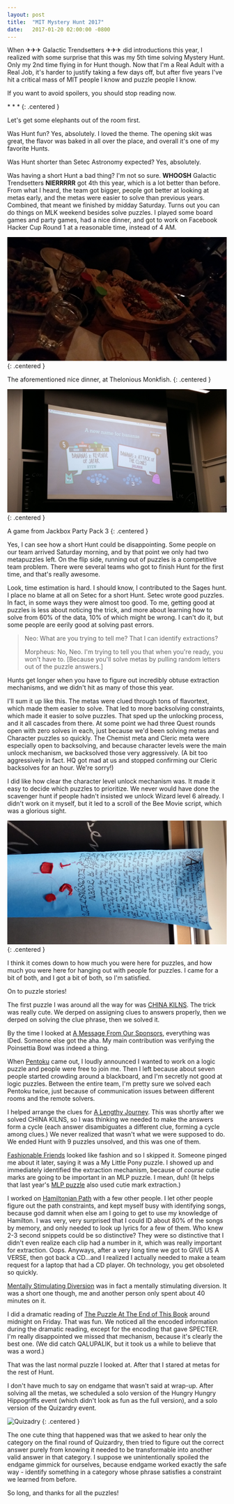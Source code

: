 ```yaml
---
layout: post
title:  "MIT Mystery Hunt 2017"
date:   2017-01-20 02:00:00 -0800
---
```


When ✈✈✈ Galactic Trendsetters ✈✈✈ did introductions this year, I realized with
some surprise that this was my 5th time solving Mystery Hunt. Only my 2nd time
flying in for Hunt though. Now that I'm a Real Adult with a Real Job, it's harder to justify
taking a few days off, but after five years I've hit a critical mass of
MIT people I know and puzzle people I know.

If you want to avoid spoilers, you should stop reading now.

\* \* \*
{: .centered }

Let's get some elephants out of the room first.

Was Hunt fun? Yes, absolutely.
I loved the theme. The opening skit was great, the flavor was baked in all
over the place, and overall it's one of my favorite Hunts.

Was Hunt shorter than Setec Astronomy expected? Yes, absolutely.

Was having a short Hunt a bad thing? I'm not so sure. **WHOOSH** Galactic
Trendsetters **NIERRRRR** got 4th this year, which is a lot better than before.
From what I heard, the team got bigger, people got better at looking at metas
early, and the metas were easier to solve than previous years. Combined,
that meant we finished by midday Saturday. Turns out you can do
things on MLK weekend besides solve puzzles. I played some board games and party
games, had a nice dinner, and got to work on Facebook Hacker Cup Round 1 at a reasonable
time, instead of 4 AM.

![Dinner at Thelonious Monkfish](/public/mh-2017/monkfish.jpg)
{: .centered }

The aforementioned nice dinner, at Thelonious Monkfish.
{: .centered }

![Banana names](/public/mh-2017/banana.jpg)
{: .centered }

A game from Jackbox Party Pack 3
{: .centered }

Yes, I can see how a short Hunt could be disappointing. Some people on our team arrived
Saturday morning, and by that point we only had two metapuzzles left.
On the flip side, running out of puzzles is a competitive team problem.
There were several teams who got to finish Hunt for the first
time, and that's really awesome.

Look, time estimation is hard. I should know, I contributed to the Sages hunt.
I place no blame at all on Setec for a short Hunt.
Setec wrote good puzzles. In fact, in some ways they were almost too good.
To me, getting good at puzzles is less about noticing the trick, and more about
learning how to solve from 60% of the data, 10% of which might be wrong. I can't
do it, but some people are eerily good at solving past errors.

> Neo: What are you trying to tell me? That I can identify extractions?
>
> Morpheus: No, Neo. I'm trying to tell you that when you're ready, you won't
> have to. [Because you'll solve metas by pulling random letters out of the
> puzzle answers.]

Hunts get longer when you have to figure out incredibly obtuse extraction
mechanisms, and we didn't hit as many of those this year.

I'll sum it up like this. The metas were clued through tons of flavortext, which
made them easier to solve. That led to more backsolving constraints, which made it easier
to solve puzzles. That sped up the unlocking process, and it all cascades
from there. At some point we had three Quest rounds open with zero solves in
each, just because we'd been solving metas and Character puzzles so quickly.
The Chemist meta and Cleric meta were especially open to backsolving, and because
character levels were the main unlock mechanism, we backsolved those very
aggressively. (A bit too aggressively in fact. HQ got mad at us and stopped
confirming our Cleric backsolves for an hour. We're sorry!)

I did like how clear the character level unlock mechanism was. It made it easy to
decide which puzzles to prioritize. We never would have done the scavenger
hunt if people hadn't insisted we unlock Wizard level 6 already. I didn't
work on it myself, but it led to a scroll of the Bee Movie script, which was a glorious sight.

![Bee Movie scroll](/public/mh-2017/scroll.jpg)
{: .centered }

I think it comes down to how much you were here for puzzles, and how much you
were here for hanging out with people for puzzles. I came for a bit of both,
and I got a bit of both, so I'm satisfied.

On to puzzle stories!

The first puzzle I was around all the way for was [CHINA KILNS](http://solutions.monsters-et-manus.com/hunt/puzzle/china_kilns.html). The trick was
really cute. We derped on assigning clues to answers properly, then we derped on
solving the clue phrase, then we solved it.

By the time I looked at [A Message From Our Sponsors](http://solutions.monsters-et-manus.com/hunt/puzzle/a_message_from_our_sponsors.html), everything was IDed. Someone
else got the aha. My main contribution was verifying the
Poinsettia Bowl was indeed a thing.

When [Pentoku]( http://solutions.monsters-et-manus.com/hunt/puzzle/pentoku.html)
came out, I loudly announced I wanted to work on a logic puzzle and
people were free to join me. Then I left because about seven people started
crowding around a blackboard, and I'm secretly not good at logic puzzles.
Between the entire team, I'm pretty sure we solved each Pentoku twice, just because
of communication issues between different rooms and the remote solvers.

I helped arrange the clues for [A Lengthy Journey](http://solutions.monsters-et-manus.com/hunt/puzzle/a_lengthy_journey.html). This was shortly after
we solved CHINA KILNS, so I was thinking we needed to make the answers form
a cycle (each answer disambiguates a different clue, forming a cycle among
clues.) We never
realized that wasn't what we were supposed to do. We ended Hunt with 9 puzzles
unsolved, and this was one of them.

[Fashionable Friends](http://solutions.monsters-et-manus.com/hunt/puzzle/fashionable_friends.html)
looked like fashion and so I skipped it.
Someone pinged me about it later, saying it was a My Little Pony puzzle.
I showed up and immediately identified the extraction mechanism, because of *course* cutie marks are
going to be important in an MLP puzzle. I mean, duh! (It helps that last year's
[MLP puzzle](http://huntception.com/puzzle/missing_the_mark/) also used cutie mark extraction.)

I worked on [Hamiltonian Path](http://solutions.monsters-et-manus.com/hunt/puzzle/hamiltonian_path.html)
with a few other people. I let other people figure
out the path constraints, and kept myself busy with identifying songs, because
god damnit when else am I going to get to use my knowledge of Hamilton.
I was very, very surprised that I could ID about 80% of the songs by memory,
and only needed to look up lyrics for a few of them. Who knew 2-3 second snippets could
be so distinctive? They were so distinctive that I didn't even realize each clip
had a number in it, which was really important for extraction. Oops.
Anyways, after a very long time we got to GIVE US A VERSE, then got back a CD...and
I realized I actually needed to make a team request for a laptop that had
a CD player. Oh technology, you get obsoleted so quickly.

[Mentally Stimulating Diversion](http://solutions.monsters-et-manus.com/hunt/puzzle/mentally_stimulating_diversion.html) was in fact a mentally stimulating diversion. It was a short one though,
me and another person only spent about 40 minutes on it.

I did a dramatic reading of [The Puzzle At The End of This Book](http://solutions.monsters-et-manus.com/hunt/puzzle/the_puzzle_at_the_end_of_this_book.html) around midnight
on Friday. That was fun. We noticed all the encoded information during the
dramatic reading,
except for the encoding that gave SPECTER. I'm really disappointed we missed
that mechanism, because it's clearly the best one.
(We did catch QALUPALIK, but it took us a while to believe that was a word.)

That was the last normal puzzle I looked at. After that I stared at metas for
the rest of Hunt.

I don't have much to say on endgame that wasn't said at wrap-up. After solving
all the metas, we scheduled a solo version of the Hungry Hungry Hippogriffs event
(which didn't look as fun as the full version), and a solo version of the
Quizardry event.

![Quizadry](/public/mh-2017/quizadry.jpg)
{: .centered }

The one cute thing that happened was that we asked to hear only the category
on the final round of Quizardry, then tried to figure out the correct answer
purely from knowing it needed to be transformable into another valid answer
in that category. I suppose we unintentionally spoiled the endgame gimmick
for ourselves, because endgame worked exactly the safe way - identify something
in a category whose phrase satisfies a constraint we learned from before.

So long, and thanks for all the puzzles!
